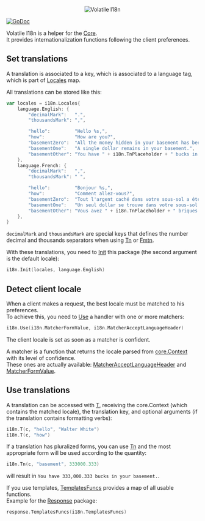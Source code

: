 <p align="center"><img src="http://volatile.whitedevops.com/images/repositories/i18n/logo.png" alt="Volatile I18n" title="Volatile I18n"><br><br</p>

[![GoDoc](https://godoc.org/github.com/volatile/i18n?status.svg)](https://godoc.org/github.com/volatile/i18n)

Volatile I18n is a helper for the [Core](https://github.com/volatile/core).  
It provides internationalization functions following the client preferences.

## Set translations

A translation is associated to a key, which is associated to a language tag, which is part of [Locales](https://godoc.org/github.com/volatile/i18n#Locales) map.

All translations can be stored like this:

```Go
var locales = i18n.Locales{
	language.English: {
		"decimalMark":   ".",
		"thousandsMark": ",",

		"hello":         "Hello %s,",
		"how":           "How are you?",
		"basementZero":  "All the money hidden in your basement has been spent.",
		"basementOne":   "A single dollar remains in your basement.",
		"basementOther": "You have " + i18n.TnPlaceholder + " bucks in your basement.",
	},
	language.French: {
		"decimalMark":   ",",
		"thousandsMark": " ",

		"hello":         "Bonjour %s,",
		"how":           "Comment allez-vous?",
		"basementZero":  "Tout l'argent caché dans votre sous-sol a été dépensé.",
		"basementOne":   "Un seul dollar se trouve dans votre sous-sol.",
		"basementOther": "Vous avez " + i18n.TnPlaceholder + " briques dans votre sous-sol.",
	},
}
```

`decimalMark` and `thousandsMark` are special keys that defines the number decimal and thousands separators when using [Tn](https://godoc.org/github.com/volatile/i18n#Tn) or [Fmtn](https://godoc.org/github.com/volatile/i18n#Fmtn).

With these translations, you need to [Init](https://godoc.org/github.com/volatile/i18n#Init) this package (the second argument is the default locale):

```Go
i18n.Init(locales, language.English)
```

## Detect client locale

When a client makes a request, the best locale must be matched to his preferences.  
To achieve this, you need to [Use](https://godoc.org/github.com/volatile/i18n#Use) a handler with one or more matchers:

```Go
i18n.Use(i18n.MatcherFormValue, i18n.MatcherAcceptLanguageHeader)
```

The client locale is set as soon as a matcher is confident.

A matcher is a function that returns the locale parsed from [core.Context](https://godoc.org/github.com/volatile/core#Context) with its level of confidence.  
These ones are actually available: [MatcherAcceptLanguageHeader](https://godoc.org/github.com/volatile/i18n#MatcherAcceptLanguageHeader) and [MatcherFormValue](https://godoc.org/github.com/volatile/i18n#MatcherFormValue).

## Use translations

A translation can be accessed with [T](https://godoc.org/github.com/volatile/i18n#T), receiving the core.Context (which contains the matched locale), the translation key, and optional arguments (if the translation contains formatting verbs):

```Go
i18n.T(c, "hello", "Walter White")
i18n.T(c, "how")
```

If a translation has pluralized forms, you can use [Tn](https://godoc.org/github.com/volatile/i18n#Tn) and the most appropriate form will be used according to the quantity:

```Go
i18n.Tn(c, "basement", 333000.333)
```

will result in `You have 333,000.333 bucks in your basement.`.

If you use templates, [TemplatesFuncs](https://godoc.org/github.com/volatile/i18n#TemplatesFuncs) provides a map of all usable functions.  
Example for the [Response](https://github.com/volatile/response) package:

```Go
response.TemplatesFuncs(i18n.TemplatesFuncs)
```
